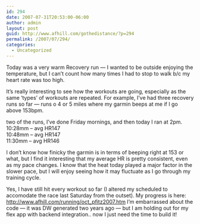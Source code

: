 ```yaml
---
id: 294
date: 2007-07-31T20:53:00-06:00
author: admin
layout: post
guid: http://www.afhill.com/gothedistance/?p=294
permalink: /2007/07/294/
categories:
  - Uncategorized
---
```

Today was a very warm Recovery run &#8212; I wanted to be outside enjoying the temperature, but I can&#8217;t count how many times I had to stop to walk b/c my heart rate was too high. 

It&#8217;s really interesting to see how the workouts are going, especially as the same &#8216;types&#8217; of workouts are repeated. For example, I&#8217;ve had three recovery runs so far &#8212; runs o 4 or 5 miles where my garmin beeps at me if I go above 153bpm. 

two of the runs, I&#8217;ve done Friday mornings, and then today I ran at 2pm.  
10:28mm &#8211; avg HR147  
10:48mm &#8211; avg HR147  
11:30mm &#8211; avg HR146

I don&#8217;t know how finicky the garmin is in terms of beeping right at 153 or what, but I find it interesting that my average HR is pretty consistent, even as my pace changes. I know that the heat today played a major factor in the slower pace, but I will enjoy seeing how it may fluctuate as I go through my training cycle.

Yes, I have still hit every workout so far (I altered my scheduled to accomodate the race last Saturday from the outset). My progress is here: http://www.afhill.com/running/oct_pfitz2007.htm I&#8217;m embarrassed about the code &#8212; it was DW generated two years ago &#8212; but I am holding out for my flex app with backend integration.. now I just need the time to build it!